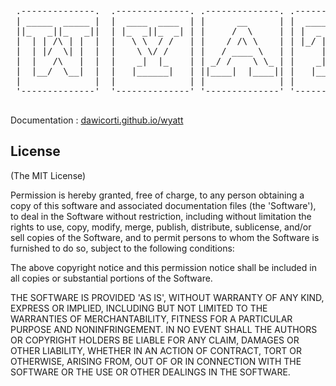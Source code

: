 <pre>

 .--------------.  .--------------. .--------------. .--------------. .--------------.
 | _____  _____ |  |  ____  ____  | |      __      | |  _________   | |  _________   |
 ||_   _||_   _||  | |_  _||_  _| | |     /  \     | | |  _   _  |  | | |  _   _  |  |
 |  | | /\ | |  |  |   \ \  / /   | |    / /\ \    | | |_/ | | \_|  | | |_/ | | \_|  |
 |  | |/  \| |  |  |    \ \/ /    | |   / ____ \   | |     | |      | |     | |      |
 |  |   /\   |  |  |    _|  |_    | | _/ /    \ \_ | |    _| |_     | |    _| |_     |
 |  |__/  \__|  |  |   |______|   | ||____|  |____|| |   |_____|    | |   |_____|    |
 |              |  |              | |              | |              | |              |
 '--------------'  '--------------' '--------------' '--------------' '--------------'

</pre>

Documentation : [dawicorti.github.io/wyatt](http://dawicorti.github.io/wyatt/)

## License 

(The MIT License)

Permission is hereby granted, free of charge, to any person obtaining
a copy of this software and associated documentation files (the
'Software'), to deal in the Software without restriction, including
without limitation the rights to use, copy, modify, merge, publish,
distribute, sublicense, and/or sell copies of the Software, and to
permit persons to whom the Software is furnished to do so, subject to
the following conditions:

The above copyright notice and this permission notice shall be
included in all copies or substantial portions of the Software.

THE SOFTWARE IS PROVIDED 'AS IS', WITHOUT WARRANTY OF ANY KIND,
EXPRESS OR IMPLIED, INCLUDING BUT NOT LIMITED TO THE WARRANTIES OF
MERCHANTABILITY, FITNESS FOR A PARTICULAR PURPOSE AND NONINFRINGEMENT.
IN NO EVENT SHALL THE AUTHORS OR COPYRIGHT HOLDERS BE LIABLE FOR ANY
CLAIM, DAMAGES OR OTHER LIABILITY, WHETHER IN AN ACTION OF CONTRACT,
TORT OR OTHERWISE, ARISING FROM, OUT OF OR IN CONNECTION WITH THE
SOFTWARE OR THE USE OR OTHER DEALINGS IN THE SOFTWARE.
